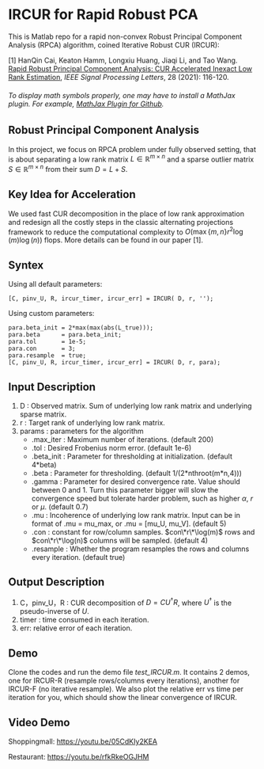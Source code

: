 # IRCUR for Rapid Robust PCA
This is Matlab repo for a rapid non-convex Robust Principal Component Analysis (RPCA) algorithm, coined Iterative Robust CUR (IRCUR):

[1] HanQin Cai, Keaton Hamm, Longxiu Huang, Jiaqi Li, and Tao Wang. <a href=https://doi.org/10.1109/LSP.2020.3044130>Rapid Robust Principal Component Analysis: CUR Accelerated Inexact Low Rank Estimation</a>, *IEEE Signal Processing Letters*, 28 (2021): 116-120.

###### To display math symbols properly, one may have to install a MathJax plugin. For example, [MathJax Plugin for Github](https://chrome.google.com/webstore/detail/mathjax-plugin-for-github/ioemnmodlmafdkllaclgeombjnmnbima?hl=en).

## Robust Principal Component Analysis
In this project, we focus on RPCA problem under fully observed setting, that is about separating a low rank matrix $L\in \mathbb{R}^{m\times n}$ and a sparse outlier matrix $S\in \mathbb{R}^{m\times n}$ from their sum $D = L + S$.

## Key Idea for Acceleration
We used fast CUR decomposition in the place of low rank approximation and redesign all the costly steps in the classic alternating projections framework to reduce the computational complexity to $O(\max \lbrace m,n \rbrace r^2 \log(m) \log(n))$ flops. More details can be found in our paper [1].


## Syntex
Using all default parameters:
```
[C, pinv_U, R, ircur_timer, ircur_err] = IRCUR( D, r, '');
```

Using custom parameters:
```
para.beta_init = 2*max(max(abs(L_true)));
para.beta      = para.beta_init;
para.tol       = 1e-5;
para.con       = 3;
para.resample  = true;
[C, pinv_U, R, ircur_timer, ircur_err] = IRCUR( D, r, para);
```

## Input Description
1. D : Observed matrix. Sum of underlying low rank matrix and underlying sparse matrix. 
1. r : Target rank of underlying low rank matrix.
1. params : parameters for the algorithm
   * .max_iter : Maximum number of iterations. (default 200)
   * .tol : Desired Frobenius norm error. (default 1e-6)
   * .beta_init : Parameter for thresholding at initialization. (default 4\*beta)
   * .beta : Parameter for thresholding. (default 1/(2*nthroot(m\*n,4)))
   * .gamma : Parameter for desired convergence rate. Value should between 0 and 1. Turn this parameter bigger will slow the convergence speed but tolerate harder problem, such as higher $\alpha$, $r$ or $\mu$. (default 0.7)   
   * .mu : Incoherence of underlying low rank matrix. Input can be in format of .mu = mu_max, or .mu = [mu_U, mu_V]. (default 5) 
   * .con : constant for row/column samples. $con\*r\*\log(m)$ rows and $con\*r\*\log(n)$ columns will be sampled. (default 4)
   * .resample : Whether the program resamples the rows and columns every iteration. (default true)

## Output Description
1. C，pinv_U，R : CUR decomposition of $D = C U^\dagger R$, where $U^\dagger$ is the pseudo-inverse of $U$.
1. timer : time consumed in each iteration.
1. err: relative error of each iteration.

## Demo
Clone the codes and run the demo file *test_IRCUR.m*. It contains 2 demos, one for IRCUR-R (resample rows/columns every iterations), another for IRCUR-F (no iterative resample). We also plot the relative err vs time per iteration for you, which should show the linear convergence of IRCUR.

## Video Demo
Shoppingmall: https://youtu.be/05CdKIy2KEA

Restaurant: https://youtu.be/rfkRkeOGJHM


